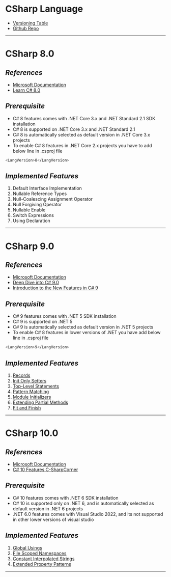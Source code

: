 # CSharp Language
- [Versioning Table](https://docs.microsoft.com/en-us/dotnet/csharp/language-reference/configure-language-version)
- [Github Repo](https://github.com/dotnet/csharplang)
---

# CSharp 8.0

## _References_
- [Microsoft Documentation](https://docs.microsoft.com/en-us/dotnet/csharp/whats-new/csharp-8)
- [Learn C# 8.0](https://www.c-sharpcorner.com/learn/learn-c-sharp-80)

## _Prerequisite_
- C# 8 features comes with .NET Core 3.x and .NET Standard 2.1 SDK installation
- C# 8 is supported on .NET Core 3.x and .NET Standard 2.1
- C# 8 is automatically selected as default version in .NET Core 3.x projects
- To enable C# 8 features in .NET Core 2.x projects you have to add below line in .csproj file
```sh
<LangVersion>8</LangVersion>
```

 ## _Implemented Features_
 1. Default Interface Implementation
 2. Nullable Reference Types
 3. Null-Coalescing Assignment Operator
 4. Null Forgiving Operator
 5. Nullable Enable
 6. Switch Expressions
 7. Using Declaration

---
# CSharp 9.0

## _References_
- [Microsoft Documentation](https://docs.microsoft.com/en-us/dotnet/csharp/whats-new/csharp-9)
- [Deep Dive into C# 9.0](https://www.c-sharpcorner.com/article/deev-dive-into-c-sharp-9/)
- [Introduction to the New Features in C# 9](https://medium.com/swlh/an-introduction-to-the-new-features-in-c-9-305dc8fb74d2)
 
## _Prerequisite_
- C# 9 features comes with .NET 5 SDK installation
- C# 9 is supported on .NET 5
- C# 9 is automatically selected as default version in .NET 5 projects
- To enable C# 8 features in lower versions of .NET you have add below line in .csproj file
```sh
<LangVersion>9</LangVersion>
```

 ## _Implemented Features_
 1. [Records](https://docs.microsoft.com/en-us/dotnet/csharp/language-reference/proposals/csharp-9.0/records)
 2. [Init Only Setters](https://docs.microsoft.com/en-us/dotnet/csharp/language-reference/proposals/csharp-9.0/init)
 3. [Top-Level Statements](https://docs.microsoft.com/en-us/dotnet/csharp/language-reference/proposals/csharp-9.0/top-level-statements)
 4. [Pattern Matching](https://docs.microsoft.com/en-us/dotnet/csharp/language-reference/proposals/csharp-9.0/patterns3)
 5. [Module Initializers](https://docs.microsoft.com/en-us/dotnet/csharp/language-reference/proposals/csharp-9.0/module-initializers)
 6. [Extending Partial Methods](https://docs.microsoft.com/en-us/dotnet/csharp/language-reference/proposals/csharp-9.0/extending-partial-methods)
 7. [Fit and Finish](https://docs.microsoft.com/en-us/dotnet/csharp/whats-new/csharp-9#fit-and-finish-features)

---

# CSharp 10.0

## _References_
- [Microsoft Documentation](https://docs.microsoft.com/en-us/dotnet/csharp/whats-new/csharp-10)
- [C# 10 Features C-SharpCorner](https://www.c-sharpcorner.com/blogs/c-sharp-10-features)

 
## _Prerequisite_
- C# 10 features comes with .NET 6 SDK installation
- C# 10 is supported only on .NET 6, and is automatically selected as default version in .NET 6 projects
- .NET 6.0 features comes with Visual Studio 2022, and its not supported in other lower versions of visual studio


 ## _Implemented Features_
 1. [Global Usings](https://www.c-sharpcorner.com/blogs/c-sharp-10-features)
 2. [File Scoped Namespaces](https://docs.microsoft.com/en-us/dotnet/csharp/language-reference/proposals/csharp-10.0/file-scoped-namespaces)
 3. [Constant Interpolated Strings](https://docs.microsoft.com/en-us/dotnet/csharp/language-reference/proposals/csharp-10.0/constant_interpolated_strings)
 4. [Extended Property Patterns](https://anthonygiretti.com/2021/07/27/introducing-c-10extended-property-patterns/)
 
 ---